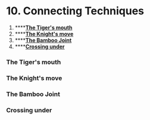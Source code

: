 # 10. Connecting Techniques

1. \*\*\*\*[**The Tiger's mouth**](10.-connecting-techniques.md#the-tigers-mouth)
2. \*\*\*\*[**The Knight's move**](10.-connecting-techniques.md#the-knights-move)
3. \*\*\*\*[**The Bamboo Joint**](10.-connecting-techniques.md#the-bamboo-joint)
4. \*\*\*\*[**Crossing under**](10.-connecting-techniques.md#crossing-under)

### The Tiger's mouth

### The Knight's move

### The Bamboo Joint

### Crossing under



